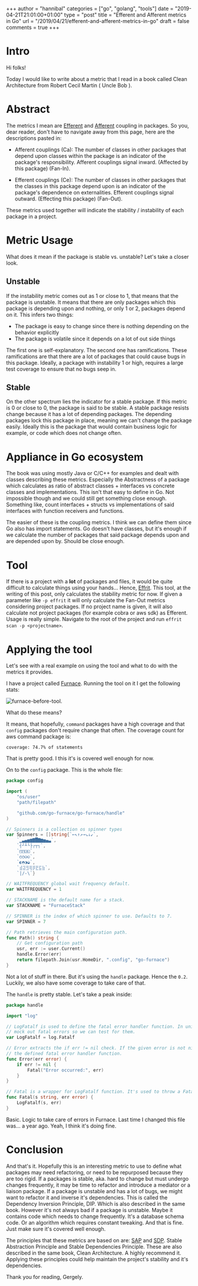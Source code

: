 +++
author = "hannibal"
categories = ["go", "golang", "tools"]
date = "2019-04-21T21:01:00+01:00"
type = "post"
title = "Efferent and Afferent metrics in Go"
url = "/2019/04/21/efferent-and-afferent-metrics-in-go"
draft = false
comments = true
+++

# Intro

Hi folks!

Today I would like to write about a metric that I read in a book called Clean Architecture from Robert Cecil Martin ( Uncle Bob ).

# Abstract

The metrics I mean are [Efferent](https://en.wikipedia.org/wiki/Software_package_metrics) and [Afferent](https://en.wikipedia.org/wiki/Software_package_metrics) coupling in packages. So you, dear reader, don't have to navigate away from this page, here are the descriptions pasted in:

- Afferent couplings (Ca): The number of classes in other packages that depend upon classes within the package is an indicator of the package's responsibility. Afferent couplings signal inward. (Affected by this package) (Fan-In).

- Efferent couplings (Ce): The number of classes in other packages that the classes in this package depend upon is an indicator of the package's dependence on externalities. Efferent couplings signal outward. (Effecting this package) (Fan-Out).

These metrics used together will indicate the stability / instability of each package in a project.

# Metric Usage

What does it mean if the package is stable vs. unstable? Let's take a closer look.

## Unstable

If the instability metric comes out as 1 or close to 1, that means that the package is unstable. It means that there are only packages which this package is depending upon and nothing, or only 1 or 2, packages depend on it. This infers two things:

* The package is easy to change since there is nothing depending on the behavior explicitly
* The package is volatile since it depends on a lot of out side things

The first one is self-explanatory. The second one has ramifications. These ramifications are that there are a lot of packages that could cause bugs in this package. Ideally, a package with instability 1 or high, requires a large test coverage to ensure that no bugs seep in.

## Stable

On the other spectrum lies the indicator for a stable package. If this metric is 0 or close to 0, the package is said to be stable. A stable package resists change because it has a lot of depending packages. The depending packages lock this package in place, meaning we can't change the package easily. Ideally this is the package that would contain business logic for example, or code which does not change often.

# Appliance in Go ecosystem

The book was using mostly Java or C/C++ for examples and dealt with classes describing these metrics. Especially the Abstractness of a package which calculates as ratio of abstract classes + interfaces vs concrete classes and implementations. This isn't that easy to define in Go. Not impossible though and we could still get something close enough. Something like, count interfaces + structs vs implementations of said interfaces with function receivers and functions.

The easier of these is the coupling metrics. I think we can define them since Go also has import statements. Go doesn't have classes, but it's enough if we calculate the number of packages that said package depends upon and are depended upon by. Should be close enough.

# Tool

If there is a project with a **lot** of packages and files, it would be quite difficult to calculate things using your hands... Hence, [Effrit](https://github.com/Skarlso/effrit). This tool, at the writing of this post, only calculates the stability metric for now. If given a parameter like `-p effrit` it will only calculate the Fan-Out metrics considering project packages. If no project name is given, it will also calculate not project packages (for example cobra or aws sdk) as Efferent. Usage is really simple. Navigate to the root of the project and run `effrit scan -p <projectname>`.

# Applying the tool

Let's see with a real example on using the tool and what to do with the metrics it provides.

I have a project called [Furnace](https://github.com/go-furnace/go-furnace). Running the tool on it I get the following stats:

![furnace-before-tool](/img/effrit/effrit1.png).

What do these means?

It means, that hopefully, `command` packages have a high coverage and that `config` packages don't require change that often. The coverage count for aws command package is:

`coverage: 74.7% of statements`

That is pretty good. I this it's is covered well enough for now.

On to the `config` package. This is the whole file:

~~~go
package config

import (
	"os/user"
	"path/filepath"

	"github.com/go-furnace/go-furnace/handle"
)

// Spinners is a collection os spinner types
var Spinners = []string{`←↖↑↗→↘↓↙`,
	`▁▃▄▅▆▇█▇▆▅▄▃`,
	`┤┘┴└├┌┬┐`,
	`◰◳◲◱`,
	`◴◷◶◵`,
	`◐◓◑◒`,
	`⣾⣽⣻⢿⡿⣟⣯⣷`,
	`|/-\`}

// WAITFREQUENCY global wait frequency default.
var WAITFREQUENCY = 1

// STACKNAME is the default name for a stack.
var STACKNAME = "FurnaceStack"

// SPINNER is the index of which spinner to use. Defaults to 7.
var SPINNER = 7

// Path retrieves the main configuration path.
func Path() string {
	// Get configuration path
	usr, err := user.Current()
	handle.Error(err)
	return filepath.Join(usr.HomeDir, ".config", "go-furnace")
}
~~~

Not a lot of stuff in there. But it's using the `handle` package. Hence the `0.2`. Luckily, we also have some coverage to take care of that.

The `handle` is pretty stable. Let's take a peak inside:

~~~go
package handle

import "log"

// LogFatalf is used to define the fatal error handler function. In unit tests, this is used to
// mock out fatal errors so we can test for them.
var LogFatalf = log.Fatalf

// Error extracts the if err != nil check. If the given error is not nil it will call
// the defined fatal error handler function.
func Error(err error) {
	if err != nil {
		Fatal("Error occurred:", err)
	}
}

// Fatal is a wrapper for LogFatalf function. It's used to throw a Fatal in case it needs to.
func Fatal(s string, err error) {
	LogFatalf(s, err)
}
~~~

Basic. Logic to take care of errors in Furnace. Last time I changed this file was... a year ago. Yeah, I think it's doing fine.

# Conclusion

And that's it. Hopefully this is an interesting metric to use to define what packages may need refactoring, or need to be repurposed because they are too rigid. If a packages is stable, aka. hard to change but must undergo changes frequently, it may be time to refactor and introduce a mediator or a liaison package. If a package is unstable and has a lot of bugs, we might want to refactor it and inverse it's dependencies. This is called the Dependency Inversion Principle, DIP. Which is also described in the same book. However it's not always bad if a package is unstable. Maybe it contains code which needs to change frequently. It's a database schema code. Or an algorithm which requires constant tweaking. And that is fine. Just make sure it's covered well enough.

The principles that these metrics are based on are: [SAP](http://wiki.c2.com/?StableAbstractionsPrinciple) and [SDP](https://www.smartics.eu/confluence/display/ADOC/Stable+Dependencies+Principle). Stable Abstraction Principle and Stable Dependencies Principle. These are also described in the same book, Clean Architecture. A highly recommend it. Applying these principles could help maintain the project's stability and it's dependencies.

Thank you for reading,
Gergely.
